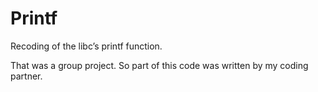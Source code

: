 # Printf

Recoding of the libc’s printf function.

That was a group project. So part of this code was written by my coding partner.
